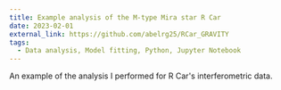 ```yaml
---
title: Example analysis of the M-type Mira star R Car 
date: 2023-02-01
external_link: https://github.com/abelrg25/RCar_GRAVITY
tags:
  - Data analysis, Model fitting, Python, Jupyter Notebook
---
```


An example of the analysis I performed for R Car's interferometric data. 

<!--more-->
